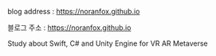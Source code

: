 blog address : https://noranfox.github.io


블로그 주소 : https://noranfox.github.io


Study about Swift, C# and Unity Engine
for VR AR Metaverse

